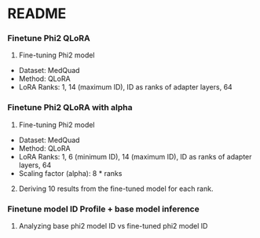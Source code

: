 # README
### Finetune Phi2 QLoRA
1. Fine-tuning Phi2 model
  - Dataset: MedQuad
  - Method: QLoRA
  - LoRA Ranks: 1, 14 (maximum ID), ID as ranks of adapter layers, 64

### Finetune Phi2 QLoRA with alpha
1. Fine-tuning Phi2 model
  - Dataset: MedQuad
  - Method: QLoRA
  - LoRA Ranks: 1, 6 (minimum ID), 14 (maximum ID), ID as ranks of adapter layers, 64
  - Scaling factor (alpha): 8 * ranks
2. Deriving 10 results from the fine-tuned model for each rank.

### Finetune model ID Profile + base model inference
1. Analyzing base phi2 model ID vs fine-tuned phi2 model ID
